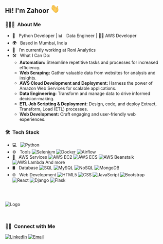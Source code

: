 <h2> Hi! I'm Zahoor <img src="https://github.com/ABSphreak/ABSphreak/blob/master/gifs/Hi.gif" width="30px"></h2>

<h3> 👨🏻‍💻 &nbsp;About Me </h3>

- 🚀 &nbsp; Python Developer | 📊 &nbsp; Data Engineer | 👨‍💻 AWS Developer
- 🌍 &nbsp; Based in Mumbai, India
- 💼 &nbsp; I’m currently working at Roni Analytics
- 🛠️ &nbsp; What I Can Do:
  - **Automation:** Streamline repetitive tasks and processes for increased efficiency.
  - **Web Scraping:** Gather valuable data from websites for analysis and insights.
  - **AWS Cloud Development and Deployment:** Harness the power of Amazon Web Services for scalable applications.
  - **Data Engineering:** Transform and manage data to drive informed decision-making.
  - **ETL Job Scripting & Deployment:** Design, code, and deploy Extract, Transform, Load (ETL) processes.
  - **Web Development:** Craft engaging and user-friendly web experiences.

<h3> 🛠 &nbsp;Tech Stack</h3>

- 💻 &nbsp;
  ![Python](https://img.shields.io/badge/-Python-333333?style=flat&logo=python)
- ⚙️ &nbsp; Tools
  ![Selenium](https://img.shields.io/badge/-Selenium-333333?style=flat&logo=Selenium)
  ![Docker](https://img.shields.io/badge/-Docker-333333?style=flat&logo=Docker)
  ![Airflow](https://img.shields.io/badge/-Airflow-333333?style=flat&logo=Airflow)
- 🧩 &nbsp; AWS Services
  ![AWS EC2](https://img.shields.io/badge/-AWS%20EC2-333333?style=flat&logo=EC2)
  ![AWS ECS](https://img.shields.io/badge/-AWS%20ECS-333333?style=flat&logo=ECS)
  ![AWS Beanstalk](https://img.shields.io/badge/-AWS%20Beanstalk333333?style=flat&logo=Beanstalk)
  ![AWS Lambda](https://img.shields.io/badge/-AWS%20Lambda-333333?style=flat&logo=Lambda)
  And more
- 🛢 &nbsp; Database
  ![SQL](https://img.shields.io/badge/-SQL-333333?style=flat&logo=sql)
  ![MySQL](https://img.shields.io/badge/-MySQL-333333?style=flat&logo=mysql)
  ![NoSQL](https://img.shields.io/badge/-NoSQL-333333?style=flat&logo=nosql)
  ![MongoDB](https://img.shields.io/badge/-MongoDB-333333?style=flat&logo=mongodb)
- 🌐 &nbsp; Web Development
  ![HTML5](https://img.shields.io/badge/-HTML5-333333?style=flat&logo=HTML5)
  ![CSS](https://img.shields.io/badge/-CSS-333333?style=flat&logo=CSS3&logoColor=1572B6)
  ![JavaScript](https://img.shields.io/badge/-JavaScript-333333?style=flat&logo=javascript)
  ![Bootstrap](https://img.shields.io/badge/-Bootstrap-333333?style=flat&logo=bootstrap&logoColor=563D7C)
  ![React](https://img.shields.io/badge/-React-333333?style=flat&logo=react)
  ![Django](https://img.shields.io/badge/-Django-333333?style=flat&logo=django)
  ![Flask](https://img.shields.io/badge/-Flask-333333?style=flat&logo=flask)

<br/>

<!--
<a href="https://github.com/AnsariZahoor">
  <img height="180em" src="https://github-readme-stats.vercel.app/api?username=AnsariZahoor&theme=buefy&show_icons=true" />
  <img height="180em" src="https://github-readme-stats.vercel.app/api/top-langs/?username=AnsariZahoor&theme=buefy&layout=compact" />
</a>
-->

<br/>

![Logo](https://cdn.discordapp.com/attachments/1060554219301642361/1156608148065497210/aws-certified-cloud-practitioner.png?ex=651596c7&is=65144547&hm=ad85ea320d92a24a0a46fa267f3d45cdd703721b7724fdf25f331a6243d13a87&)

<br/>

<h3> 🤝🏻 &nbsp;Connect with Me </h3>

<p>
<!-- <a href="https://www.adityavsingh.com/"><img alt="Website" src="https://img.shields.io/badge/Website-www.adityavsingh.com-blue?style=flat-square&logo=google-chrome"></a> -->
<a href="https://www.linkedin.com/in/ansarizahoor/"><img alt="LinkedIn" src="https://img.shields.io/badge/LinkedIn-Zahoor%20Ansari-blue?style=flat-square&logo=linkedin"></a>
<!-- <a href="https://www.instagram.com/adityavs_/"><img alt="Instagram" src="https://img.shields.io/badge/Instagram-adityavs__-blue?style=flat-square&logo=instagram"></a> -->
<a href="mailto:ansarizahoor7@gmail.com"><img alt="Email" src="https://img.shields.io/badge/Email-ansarizahoor7@gmail.com-blue?style=flat-square&logo=gmail"></a>
</p>

<!--
**AnsariZahoor/AnsariZahoor** is a ✨ _special_ ✨ repository because its `README.md` (this file) appears on your GitHub profile.

Here are some ideas to get you started:

- 🔭 I’m currently working on ...
- 🌱 I’m currently learning ...
- 👯 I’m looking to collaborate on ...
- 🤔 I’m looking for help with ...
- 💬 Ask me about ...
- 📫 How to reach me: ...
- 😄 Pronouns: ...
- ⚡ Fun fact: ...
-->
